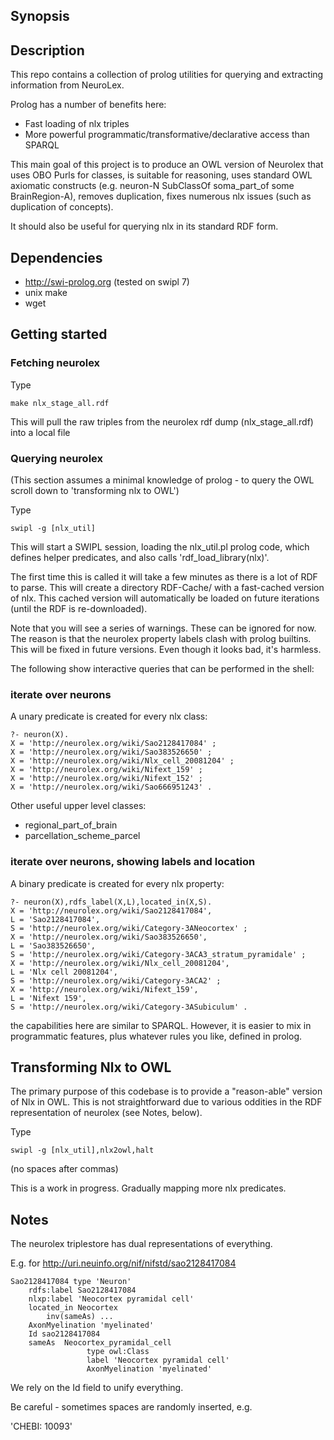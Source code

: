 ## Synopsis

## Description

This repo contains a collection of prolog utilities for querying and
extracting information from NeuroLex.

Prolog has a number of benefits here:

 * Fast loading of nlx triples
 * More powerful programmatic/transformative/declarative access than SPARQL

This main goal of this project is to produce an OWL version of
Neurolex that uses OBO Purls for classes, is suitable for reasoning,
uses standard OWL axiomatic constructs (e.g. neuron-N SubClassOf
soma_part_of some BrainRegion-A), removes duplication, fixes numerous
nlx issues (such as duplication of concepts).

It should also be useful for querying nlx in its standard RDF form.

## Dependencies

 * http://swi-prolog.org (tested on swipl 7)
 * unix make
 * wget

## Getting started

### Fetching neurolex

Type

    make nlx_stage_all.rdf

This will pull the raw triples from the neurolex rdf dump (nlx_stage_all.rdf) into a local file

### Querying neurolex

(This section assumes a minimal knowledge of prolog - to query the OWL scroll down to 'transforming nlx to OWL')

Type

    swipl -g [nlx_util]

This will start a SWIPL session, loading the nlx_util.pl prolog code,
which defines helper predicates, and also calls
'rdf_load_library(nlx)'. 

The first time this is called it will take a few minutes as there is a
lot of RDF to parse. This will create a directory RDF-Cache/ with a
fast-cached version of nlx. This cached version will automatically be
loaded on future iterations (until the RDF is re-downloaded).

Note that you will see a series of warnings. These can be ignored for
now. The reason is that the neurolex property labels clash with prolog
builtins. This will be fixed in future versions. Even though it looks
bad, it's harmless.

The following show interactive queries that can be performed in the shell:

### iterate over neurons

A unary predicate is created for every nlx class:

    ?- neuron(X).
    X = 'http://neurolex.org/wiki/Sao2128417084' ;
    X = 'http://neurolex.org/wiki/Sao383526650' ;
    X = 'http://neurolex.org/wiki/Nlx_cell_20081204' ;
    X = 'http://neurolex.org/wiki/Nifext_159' ;
    X = 'http://neurolex.org/wiki/Nifext_152' ;
    X = 'http://neurolex.org/wiki/Sao666951243' .

Other useful upper level classes:

 * regional_part_of_brain
 * parcellation_scheme_parcel

### iterate over neurons, showing labels and location

A binary predicate is created for every nlx property:
    
    ?- neuron(X),rdfs_label(X,L),located_in(X,S).
    X = 'http://neurolex.org/wiki/Sao2128417084',
    L = 'Sao2128417084',
    S = 'http://neurolex.org/wiki/Category-3ANeocortex' ;
    X = 'http://neurolex.org/wiki/Sao383526650',
    L = 'Sao383526650',
    S = 'http://neurolex.org/wiki/Category-3ACA3_stratum_pyramidale' ;
    X = 'http://neurolex.org/wiki/Nlx_cell_20081204',
    L = 'Nlx cell 20081204',
    S = 'http://neurolex.org/wiki/Category-3ACA2' ;
    X = 'http://neurolex.org/wiki/Nifext_159',
    L = 'Nifext 159',
    S = 'http://neurolex.org/wiki/Category-3ASubiculum' .

the capabilities here are similar to SPARQL. However, it is easier to
mix in programmatic features, plus whatever rules you like, defined in
prolog.

## Transforming Nlx to OWL

The primary purpose of this codebase is to provide a "reason-able"
version of Nlx in OWL. This is not straightforward due to various
oddities in the RDF representation of neurolex (see Notes, below).

Type

    swipl -g [nlx_util],nlx2owl,halt

(no spaces after commas)

This is a work in progress. Gradually mapping more nlx predicates.


## Notes

The neurolex triplestore has dual representations of everything.

E.g. for http://uri.neuinfo.org/nif/nifstd/sao2128417084

    Sao2128417084 type 'Neuron'
        rdfs:label Sao2128417084
        nlxp:label 'Neocortex pyramidal cell'
        located_in Neocortex
            inv(sameAs) ...
        AxonMyelination 'myelinated'
        Id sao2128417084
        sameAs  Neocortex_pyramidal_cell
                     type owl:Class
                     label 'Neocortex pyramidal cell'
                     AxonMyelination 'myelinated'

We rely on the Id field to unify everything.

Be careful - sometimes spaces are randomly inserted, e.g.

'CHEBI: 10093'
